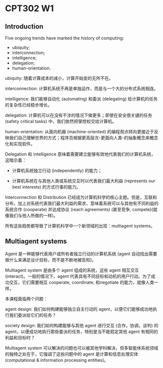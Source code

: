 # CPT302 W1

## Introduction

Five ongoing trends have marked the history of computing:

* ubiquity;
* interconnection;
* intelligence;
* delegation; 
* human-orientation.



ubiquity: 随着计算成本的减小，计算开始变的无所不在。

interconnection: 计算机系统不再是单独运作，而是与一个大的分布式系统相连。

intelligence: 我们能够自动化 (automating) 和委派 (delegating) 给计算机的任务的复杂性已经稳步增长。

delegation: 计算机可以在没有干涉的情况下做更多；即使在安全很关键的任务 (safety critical tasks) 中，我们依然把掌控权交给计算机。

human-orientation: 从面向机器 (machine-oriented) 的编程观点转向更接近于反映我们自己理解世界的方式；程序员根据更高层次-更面向人类-的抽象概念来概念化和实现软件。



Delegation 和 intelligence 意味着需要建立能够有效地代表我们的计算机系统，这暗示着：

* 计算机系统独立行动 (independently) 的能力；

* 计算机系统在与其他人类或系统交互时以代表我们最大利益 (represents our best interests) 的方式行事的能力。

Interconnection 和 Distribution 已经成为计算机科学的核心主题。但是，互联和分布，加上对系统代表我们最大利益的需求，意味着系统可以与其他有不同利益的系统合作 (cooperate) 并达成协议 (reach agreements) (甚至竞争, compete)(就像我们与他人所做的一样)。

所有这些趋势都导致了计算机科学中一个新领域的出现：multiagent systems。



## Multiagent systems

Agent 是一种能够代表用户或所有者独立行动的计算机系统 (agent 自动找出需要做什么来满足设计目标，而不是不断地被告知)。

Multiagent system 是由多个 agent 组成的系统，这些 agent 相互交互 (interact)。一般的情况下，agent 代表具有不同目标和动机的用户行动。为了成功交互，它们需要相互 cooperate, coordinate, 和negotiate 的能力，就像人类一样。



本课程面临两个问题：

agent design: 我们如何构建能够独立自主行动的 agent，以便它们能够成功地执行我们委派给它们的任务？

society design: 我们如何构建能够与其他 agent 进行交互 (合作，协调，谈判) 的 agent，以便成功地执行那些委派的任务，特别是当不能假定其他 agent 有相同的利益和目标时？



Multiagent system 可以解决的问题也可以被其他学科解决，但多智能体系统领域的独特之处在于，它强调了这些问题中的 agent 是计算和信息处理实体 (computational & information processing entities)。

